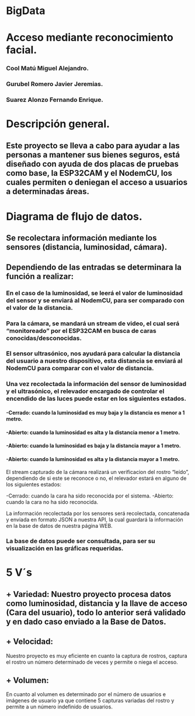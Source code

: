 # BigData

# Acceso mediante reconocimiento facial.

### Cool Matú Miguel Alejandro.
### Gurubel Romero Javier Jeremias.
### Suarez Alonzo Fernando Enrique.

# Descripción general.

## Este proyecto se lleva a cabo para ayudar a las personas a mantener sus bienes seguros, está diseñado con ayuda de dos placas de pruebas como base, la ESP32CAM y el NodemCU, los cuales permiten o deniegan el acceso a usuarios a determinadas áreas.


# Diagrama de flujo de datos.

## Se recolectara información mediante los sensores (distancia, luminosidad, cámara).

## Dependiendo de las entradas se determinara la función a realizar:

### En el caso de la luminosidad, se leerá el valor de luminosidad del sensor y se enviará al NodemCU, para ser comparado con el valor de la distancia.

### Para la cámara, se mandará un stream de video, el cual será “monitoreado” por el ESP32CAM en busca de caras conocidas/desconocidas.

### El sensor ultrasónico, nos ayudará para calcular la distancia del usuario a nuestro dispositivo, esta distancia se enviará al NodemCU para comparar con el valor de distancia.

### Una vez recolectada la información del sensor de luminosidad y el ultrasónico, el relevador encargado de controlar el encendido de las luces puede estar en los siguientes estados.

#### -Cerrado: cuando la luminosidad es muy baja y la distancia es menor a 1 metro.
#### -Abierto: cuando la luminosidad es alta y la distancia menor a 1 metro.
#### -Abierto: cuando la luminosidad es baja y la distancia mayor a 1 metro.
#### -Abierto: cuando la luminosidad es alta y la distancia mayor a 1 metro.

El stream capturado de la cámara realizará un verificacion del rostro “leído”, dependiendo de si este se reconoce o no, el relevador estará en alguno de los siguientes estados:

-Cerrado: cuando la cara ha sido reconocida por el sistema.
-Abierto: cuando la cara no ha sido reconocida. 

La información recolectada por los sensores será recolectada, concatenada y enviada en formato JSON a nuestra API, la cual guardará la información en la base de datos de nuestra página WEB.


### La base de datos puede ser consultada, para ser su visualización en las gráficas requeridas.

# 5 V´s

## + Variedad: Nuestro proyecto procesa datos como luminosidad, distancia y la llave de acceso (Cara del usuario), todo lo anterior será validado y en dado caso enviado a la Base de Datos.
## + Velocidad:
 
Nuestro proyecto es muy eficiente en cuanto la captura de rostros, captura el rostro un número determinado de veces  y permite o niega el acceso. 

## + Volumen:

En cuanto al volumen es determinado por el número de usuarios e imágenes de usuario  ya que contiene 5 capturas variadas del rostro y permite a un número indefinido de usuarios.


